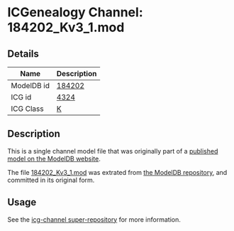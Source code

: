# ICGenealogy Channel: 184202\_Kv3\_1.mod

## Details

Name | Description
---- | -----------
ModelDB id | [184202](http://senselab.med.yale.edu/ModelDB/ShowModel.cshtml?model=184202)
ICG id | [4324](http://icg.neurotheory.ox.ac.uk/channels/1/4324)
ICG Class | [K](http://icg.neurotheory.ox.ac.uk/channels/1)

## Description

This is a single channel model file that was originally part of a [published model on the ModelDB website](http://senselab.med.yale.edu/mModelDB/ShowModel.cshtml?model=184202).

The file [184202\_Kv3\_1.mod](184202_Kv3_1.mod) was extrated from [the ModelDB repository](http://senselab.med.yale.edu/ModelDB/ShowModel.cshtml?model=184202), and committed in its original form.

## Usage

See the [icg-channel super-repository](https://github.com/icgenealogy/icg-channels) for more information.